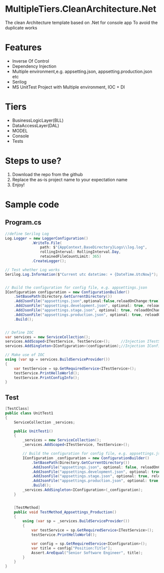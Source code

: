 # MultipleTiers.CleanArchitecture.Net
The clean Architecture template based on .Net for console app
To avoid the duplicate works

# Features
- Inverse Of Control 
- Dependency Injection
- Multiple environment,e.g. appsetting.json, appsetting.production.json etc
- Serilog
- MS UnitTest Project with Multiple environment, IOC + DI

# Tiers
- BusinessLogicLayer(BLL)
- DataAccessLayer(DAL)
- MODEL
- Console
- Tests

# Steps to use?
1. Download the repo from the github
2. Replace the as-is project name to your expectation name
3. Enjoy!



# Sample code
## Program.cs
```C#
//define Serilog Log
Log.Logger = new LoggerConfiguration()
            .WriteTo.File(
                path: $"{AppContext.BaseDirectory}Logs\\log.log",
                rollingInterval: RollingInterval.Day,
                retainedFileCountLimit: 365)
            .CreateLogger();

// Test whether Log works
Serilog.Log.Information($"Current utc datetime: + {DateTime.UtcNow}");


// Build the configuration for config file, e.g. appsettings.json
IConfiguration configuration = new ConfigurationBuilder()
    .SetBasePath(Directory.GetCurrentDirectory())
    .AddJsonFile("appsettings.json",optional:false,reloadOnChange:true)
    .AddJsonFile("appsettings.development.json", optional: true, reloadOnChange: true)
    .AddJsonFile("appsettings.stage.json", optional: true, reloadOnChange: true)
    .AddJsonFile("appsettings.production.json", optional: true, reloadOnChange: true)
    .Build();


// Define IOC
var services = new ServiceCollection();
services.AddScoped<ITestService, TestService>();     //Injection ITestService to the container
services.AddSingleton<IConfiguration>(configuration);//Injection IConfiguration to the container

// Make use of IOC
using (var sp = services.BuildServiceProvider())
{
    var testService = sp.GetRequiredService<ITestService>();
    testService.PrintHelloWorld();
    testService.PrintConfigInfo();
}
```

## Test
```C#
[TestClass]
public class UnitTest1
{
    ServiceCollection _services;

    public UnitTest1()
    {
        _services = new ServiceCollection();
        _services.AddScoped<ITestService, TestService>();

        // Build the configuration for config file, e.g. appsettings.json
        IConfiguration _configuration = new ConfigurationBuilder()
            .SetBasePath(Directory.GetCurrentDirectory())
            .AddJsonFile("appsettings.json", optional: false, reloadOnChange: true)
            .AddJsonFile("appsettings.development.json", optional: true, reloadOnChange: true)
            .AddJsonFile("appsettings.stage.json", optional: true, reloadOnChange: true)
            .AddJsonFile("appsettings.production.json", optional: true, reloadOnChange: true)
            .Build();
        _services.AddSingleton<IConfiguration>(_configuration);
    }


    [TestMethod]
    public void TestMethod_Appsettings_Production()
    {
        using (var sp = _services.BuildServiceProvider())
        {
            var testService = sp.GetRequiredService<ITestService>();
            testService.PrintHelloWorld();

            var config = sp.GetRequiredService<IConfiguration>();
            var title = config["Position:Title"];
            Assert.AreEqual("Senior Software Engineer", title);
        }
    }
}
```
